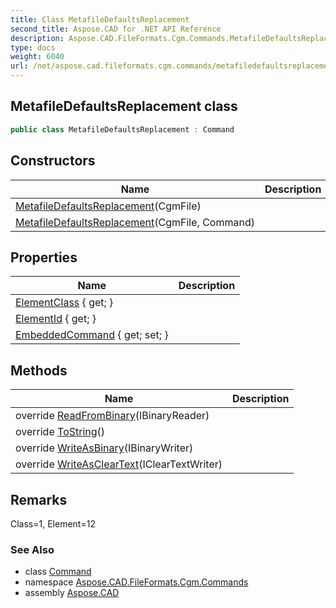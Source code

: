 ```yaml
---
title: Class MetafileDefaultsReplacement
second_title: Aspose.CAD for .NET API Reference
description: Aspose.CAD.FileFormats.Cgm.Commands.MetafileDefaultsReplacement class. 
type: docs
weight: 6040
url: /net/aspose.cad.fileformats.cgm.commands/metafiledefaultsreplacement/
---
```

## MetafileDefaultsReplacement class

```csharp
public class MetafileDefaultsReplacement : Command
```

## Constructors

| Name | Description |
| --- | --- |
| [MetafileDefaultsReplacement](metafiledefaultsreplacement/#constructor)(CgmFile) |  |
| [MetafileDefaultsReplacement](metafiledefaultsreplacement/#constructor_1)(CgmFile, Command) |  |

## Properties

| Name | Description |
| --- | --- |
| [ElementClass](../../aspose.cad.fileformats.cgm.commands/command/elementclass/) { get; } |  |
| [ElementId](../../aspose.cad.fileformats.cgm.commands/command/elementid/) { get; } |  |
| [EmbeddedCommand](../../aspose.cad.fileformats.cgm.commands/metafiledefaultsreplacement/embeddedcommand/) { get; set; } |  |

## Methods

| Name | Description |
| --- | --- |
| override [ReadFromBinary](../../aspose.cad.fileformats.cgm.commands/metafiledefaultsreplacement/readfrombinary/)(IBinaryReader) |  |
| override [ToString](../../aspose.cad.fileformats.cgm.commands/metafiledefaultsreplacement/tostring/)() |  |
| override [WriteAsBinary](../../aspose.cad.fileformats.cgm.commands/metafiledefaultsreplacement/writeasbinary/)(IBinaryWriter) |  |
| override [WriteAsClearText](../../aspose.cad.fileformats.cgm.commands/metafiledefaultsreplacement/writeascleartext/)(IClearTextWriter) |  |

## Remarks

Class=1, Element=12

### See Also

* class [Command](../command/)
* namespace [Aspose.CAD.FileFormats.Cgm.Commands](../../aspose.cad.fileformats.cgm.commands/)
* assembly [Aspose.CAD](../../)


